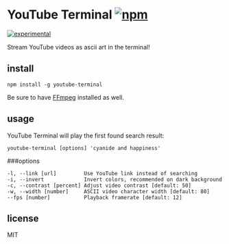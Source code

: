 # YouTube Terminal [![npm][npm-image]][npm-url]

[npm-image]: https://img.shields.io/npm/v/youtube-terminal.svg
[npm-url]: https://www.npmjs.com/package/youtube-terminal

[![experimental](http://hughsk.github.io/stability-badges/dist/experimental.svg)](http://github.com/hughsk/stability-badges)

Stream YouTube videos as ascii art in the terminal!

## install

```
npm install -g youtube-terminal
```

Be sure to have [FFmpeg](https://www.ffmpeg.org) installed as well.

## usage

YouTube Terminal will play the first found search result:

```
youtube-terminal [options] 'cyanide and happiness'
```

###options
```
-l, --link [url]         Use YouTube link instead of searching
-i, --invert             Invert colors, recommended on dark background
-c, --contrast [percent] Adjust video contrast [default: 50]
-w, --width [number]     ASCII video character width [default: 80]
--fps [number]           Playback framerate [default: 12]
```

## license

MIT
